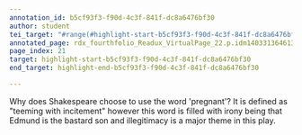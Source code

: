 ```yaml
---
annotation_id: b5cf93f3-f90d-4c3f-841f-dc8a6476bf30
author: student
tei_target: "#range(#highlight-start-b5cf93f3-f90d-4c3f-841f-dc8a6476bf30, #highlight-end-b5cf93f3-f90d-4c3f-841f-dc8a6476bf30)"
annotated_page: rdx_fourthfolio_Readux_VirtualPage_22.p.idm140331364613872
page_index: 21
target: highlight-start-b5cf93f3-f90d-4c3f-841f-dc8a6476bf30
end_target: highlight-end-b5cf93f3-f90d-4c3f-841f-dc8a6476bf30

---
```

Why does Shakespeare choose to use the word 'pregnant'? It is defined as "teeming with incitement" however this word is filled with irony being that Edmund is the bastard son and illegitimacy is a major theme in this play.  
